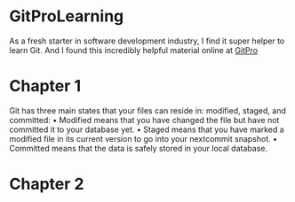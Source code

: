 # GitProLearning
 As a fresh starter in software development industry, I find it super helper to learn Git. And I found this incredibly helpful material online at [GitPro](https://git-scm.com/book/en/v2)
 
# Chapter 1
Git has three main states that your files can reside in: modified, staged, and committed:
• Modified means that you have changed the file but have not committed it to your database yet.
• Staged means that you have marked a modified file in its current version to go into your nextcommit snapshot.
• Committed means that the data is safely stored in your local database.


 
# Chapter 2

